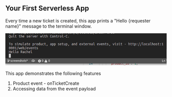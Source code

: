 ## Your First Serverless App

Every time a new ticket is created, this app prints a "Hello {requester name}" message to the terminal window.

![](screenshots/simulation-solution.png)

This app demonstrates the following features

1. Product event - onTicketCreate
2. Accessing data from the event payload
